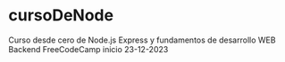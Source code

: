 # cursoDeNode
Curso desde cero de Node.js Express y fundamentos de desarrollo WEB Backend FreeCodeCamp inicio 23-12-2023 